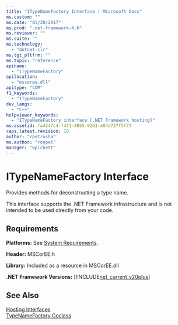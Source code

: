 ```yaml
---
title: "ITypeNameFactory Interface | Microsoft Docs"
ms.custom: ""
ms.date: "03/30/2017"
ms.prod: ".net-framework-4.6"
ms.reviewer: ""
ms.suite: ""
ms.technology: 
  - "dotnet-clr"
ms.tgt_pltfrm: ""
ms.topic: "reference"
apiname: 
  - "ITypeNameFactory"
apilocation: 
  - "mscoree.dll"
apitype: "COM"
f1_keywords: 
  - "ITypeNameFactory"
dev_langs: 
  - "C++"
helpviewer_keywords: 
  - "ITypeNameFactory interface [.NET Framework hosting]"
ms.assetid: fa4247c4-f4f1-4855-9241-e04d737f5f73
caps.latest.revision: 10
author: "rpetrusha"
ms.author: "ronpet"
manager: "wpickett"
---
```

# ITypeNameFactory Interface
Provides methods for deconstructing a type name.  
  
 This interface supports the .NET Framework infrastructure and is not intended to be used directly from your code.  
  
## Requirements  
 **Platforms:** See [System Requirements](../../../../docs/framework/getting-started/system-requirements.md).  
  
 **Header:** MSCorEE.h  
  
 **Library:** Included as a resource in MSCorEE.dll  
  
 **.NET Framework Versions:** [!INCLUDE[net_current_v20plus](../../../../includes/net-current-v20plus-md.md)]  
  
## See Also  
 [Hosting Interfaces](../../../../docs/framework/unmanaged-api/hosting/hosting-interfaces.md)   
 [TypeNameFactory Coclass](../../../../docs/framework/unmanaged-api/hosting/typenamefactory-coclass.md)